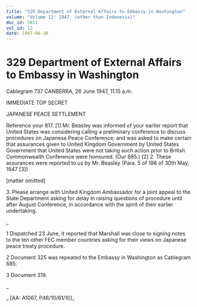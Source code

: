 ```yaml
---
title: "329 Department of External Affairs to Embassy in Washington"
volume: "Volume 12: 1947, (other than Indonesia)"
doc_id: 5011
vol_id: 12
date: 1947-06-26
---
```


# 329 Department of External Affairs to Embassy in Washington

Cablegram 737 CANBERRA, 26 June 1947, 11.15 a.m.

IMMEDIATE TOP SECRET

JAPANESE PEACE SETTLEMENT

Reference your 817. [1] Mr. Beasley was informed of your earlier report that United States was considering calling a preliminary conference to discuss procedures on Japanese Peace Conference; and was asked to make certain that assurances given to United Kingdom Government by United States Government that United States were not taking such action prior to British Commonwealth Conference were honoured. (Our 685.) [2] 2. These assurances were reported to us by Mr. Beasley (Para. 5 of 198 of 30th May, 1947 [3])

[matter omitted]

3\. Please arrange with United Kingdom Ambassador for a joint appeal to the State Department asking for delay in raising questions of procedure until after August Conference, in accordance with the spirit of their earlier undertaking.

_

1 Dispatched 23 June, it reported that Marshall was close to signing notes to the ten other FEC member countries asking for their views on Japanese peace treaty procedure.

2 Document 325 was repeated to the Embassy in Washington as Cablegram 685.

3 Document 319.

_

_ [AA: A1067, P46/10/61/10]_
